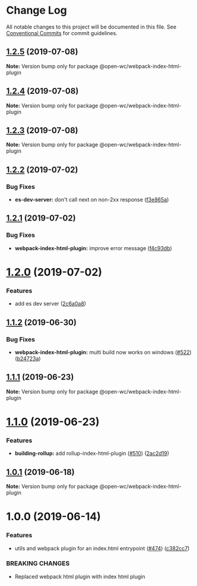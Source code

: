 # Change Log

All notable changes to this project will be documented in this file.
See [Conventional Commits](https://conventionalcommits.org) for commit guidelines.

## [1.2.5](https://github.com/open-wc/open-wc/compare/@open-wc/webpack-index-html-plugin@1.2.4...@open-wc/webpack-index-html-plugin@1.2.5) (2019-07-08)

**Note:** Version bump only for package @open-wc/webpack-index-html-plugin





## [1.2.4](https://github.com/open-wc/open-wc/compare/@open-wc/webpack-index-html-plugin@1.2.3...@open-wc/webpack-index-html-plugin@1.2.4) (2019-07-08)

**Note:** Version bump only for package @open-wc/webpack-index-html-plugin





## [1.2.3](https://github.com/open-wc/open-wc/compare/@open-wc/webpack-index-html-plugin@1.2.2...@open-wc/webpack-index-html-plugin@1.2.3) (2019-07-08)

**Note:** Version bump only for package @open-wc/webpack-index-html-plugin





## [1.2.2](https://github.com/open-wc/open-wc/compare/@open-wc/webpack-index-html-plugin@1.2.1...@open-wc/webpack-index-html-plugin@1.2.2) (2019-07-02)


### Bug Fixes

* **es-dev-server:** don't call next on non-2xx response ([f3e865a](https://github.com/open-wc/open-wc/commit/f3e865a))





## [1.2.1](https://github.com/open-wc/open-wc/compare/@open-wc/webpack-index-html-plugin@1.2.0...@open-wc/webpack-index-html-plugin@1.2.1) (2019-07-02)


### Bug Fixes

* **webpack-index-html-plugin:** improve error message ([f4c93db](https://github.com/open-wc/open-wc/commit/f4c93db))





# [1.2.0](https://github.com/open-wc/open-wc/compare/@open-wc/webpack-index-html-plugin@1.1.2...@open-wc/webpack-index-html-plugin@1.2.0) (2019-07-02)


### Features

* add es dev server ([2c6a0a8](https://github.com/open-wc/open-wc/commit/2c6a0a8))





## [1.1.2](https://github.com/open-wc/open-wc/compare/@open-wc/webpack-index-html-plugin@1.1.1...@open-wc/webpack-index-html-plugin@1.1.2) (2019-06-30)


### Bug Fixes

* **webpack-index-html-plugin:** multi build now works on windows ([#522](https://github.com/open-wc/open-wc/issues/522)) ([b24723a](https://github.com/open-wc/open-wc/commit/b24723a))





## [1.1.1](https://github.com/open-wc/open-wc/compare/@open-wc/webpack-index-html-plugin@1.1.0...@open-wc/webpack-index-html-plugin@1.1.1) (2019-06-23)

**Note:** Version bump only for package @open-wc/webpack-index-html-plugin





# [1.1.0](https://github.com/open-wc/open-wc/compare/@open-wc/webpack-index-html-plugin@1.0.1...@open-wc/webpack-index-html-plugin@1.1.0) (2019-06-23)


### Features

* **building-rollup:** add rollup-index-html-plugin ([#510](https://github.com/open-wc/open-wc/issues/510)) ([2ac2d19](https://github.com/open-wc/open-wc/commit/2ac2d19))





## [1.0.1](https://github.com/open-wc/open-wc/compare/@open-wc/webpack-index-html-plugin@1.0.0...@open-wc/webpack-index-html-plugin@1.0.1) (2019-06-18)

**Note:** Version bump only for package @open-wc/webpack-index-html-plugin





# 1.0.0 (2019-06-14)


### Features

* utils and webpack plugin for an index.html entrypoint ([#474](https://github.com/open-wc/open-wc/issues/474)) ([c382cc7](https://github.com/open-wc/open-wc/commit/c382cc7))


### BREAKING CHANGES

* Replaced webpack html plugin with index html plugin
